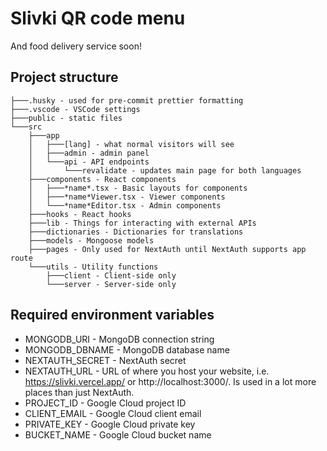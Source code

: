 # Slivki QR code menu

And food delivery service soon!

## Project structure

```
├───.husky - used for pre-commit prettier formatting
├───.vscode - VSCode settings
├───public - static files
└───src
    ├───app
    │   ├───[lang] - what normal visitors will see
    │   ├───admin - admin panel
    │   └───api - API endpoints
    │       └───revalidate - updates main page for both languages
    ├───components - React components
    │   ├───*name*.tsx - Basic layouts for components
    │   ├───*name*Viewer.tsx - Viewer components
    │   └───*name*Editor.tsx - Admin components
    ├───hooks - React hooks
    ├───lib - Things for interacting with external APIs
    ├───dictionaries - Dictionaries for translations
    ├───models - Mongoose models
    ├───pages - Only used for NextAuth until NextAuth supports app route
    └───utils - Utility functions
        ├───client - Client-side only
        └───server - Server-side only
```

## Required environment variables

-   MONGODB_URI - MongoDB connection string
-   MONGODB_DBNAME - MongoDB database name
-   NEXTAUTH_SECRET - NextAuth secret
-   NEXTAUTH_URL - URL of where you host your website, i.e. https://slivki.vercel.app/ or http://localhost:3000/. Is used in a lot more places than just NextAuth.
-   PROJECT_ID - Google Cloud project ID
-   CLIENT_EMAIL - Google Cloud client email
-   PRIVATE_KEY - Google Cloud private key
-   BUCKET_NAME - Google Cloud bucket name
